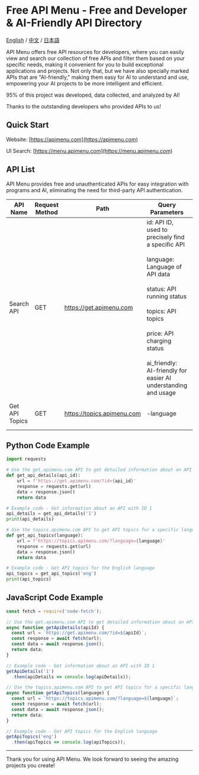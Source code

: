 # Free API Menu - Free and Developer & AI-Friendly API Directory

[English](./readme.md) / [中文](./readme-chs.md) / [日本語](./readme-jp.md) 

API Menu offers free API resources for developers, where you can easily view and search our collection of free APIs and filter them based on your specific needs, making it convenient for you to build exceptional applications and projects. Not only that, but we have also specially marked APIs that are "AI-friendly," making them easy for AI to understand and use, empowering your AI projects to be more intelligent and efficient.

 95% of this project was developed, data collected, and analyzed by AI!

 Thanks to the outstanding developers who provided APIs to us!

##  Quick Start

Website:  [https://apimenu.com](https://apimenu.com) 

UI Search:  [https://menu.apimenu.com](https://menu.apimenu.com) 

##  API List

 API Menu provides free and unauthenticated APIs for easy integration with programs and AI, eliminating the need for third-party API authentication.

| API Name                  | Request Method | Path                  | Query Parameters                                      | Description                   |
|--------------------------|----------------|-----------------------|-------------------------------------------------------|-------------------------------|
| Search API          | GET     | https://get.apimenu.com   | id: API ID, used to precisely find a specific API </br></br> language: Language of API data </br></br> status: API running status </br></br> topics: API topics </br></br> price: API charging status </br></br> ai_friendly: AI-friendly for easier AI understanding and usage   | Get detailed information about an API, supports multiple parameters for filtering.</br></br>When passing the 'id', it will return a single API with detailed documentation (if available).             |
| Get API Topics       | GET     | https://topics.apimenu.com| -language   | Get API topics based on the specified language  |

##  Python Code Example

```python
import requests

# Use the get.apimenu.com API to get detailed information about an API
def get_api_details(api_id):
    url = f'https://get.apimenu.com/?id={api_id}'
    response = requests.get(url)
    data = response.json()
    return data

# Example code - Get information about an API with ID 1
api_details = get_api_details('1')
print(api_details)

# Use the topics.apimenu.com API to get API topics for a specific language
def get_api_topics(language):
    url = f'https://topics.apimenu.com/?language={language}'
    response = requests.get(url)
    data = response.json()
    return data

# Example code - Get API topics for the English language
api_topics = get_api_topics('eng')
print(api_topics)
```

##  JavaScript Code Example

```javascript
const fetch = require('node-fetch');

// Use the get.apimenu.com API to get detailed information about an API
async function getApiDetails(apiId) {
  const url = `https://get.apimenu.com/?id=${apiId}`;
  const response = await fetch(url);
  const data = await response.json();
  return data;
}

// Example code - Get information about an API with ID 1
getApiDetails('1')
  .then(apiDetails => console.log(apiDetails));

// Use the topics.apimenu.com API to get API topics for a specific language
async function getApiTopics(language) {
  const url = `https://topics.apimenu.com/?language=${language}`;
  const response = await fetch(url);
  const data = await response.json();
  return data;
}

// Example code - Get API topics for the English language
getApiTopics('eng')
  .then(apiTopics => console.log(apiTopics));
```


---

Thank you for using API Menu. We look forward to seeing the amazing projects you create! 
